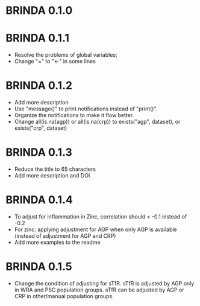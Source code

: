 # BRINDA 0.1.0

# BRINDA 0.1.1
- Resolve the problems of global variables;
- Change "=" to "<-" in some lines

# BRINDA 0.1.2
- Add more description
- Use "message()" to print notifications instead of "print()".
- Organize the notifications to make it flow better.
- Change all(is.na(agp)) or all(is.na(crp)) to exists("agp", dataset), or 
exists("crp", dataset)

# BRINDA 0.1.3
- Reduce the title to 65 characters
- Add more description and DOI

# BRINDA 0.1.4
- To adjust for inflammation in Zinc, correlation should < -0.1 instead of -0.2
- For zinc: applying adjustment for AGP when only AGP is available (instead of adjustment for AGP and CRP)
- Add more examples to the readme

# BRINDA 0.1.5
- Change the condition of adjusting for sTfR. sTfR is adjusted by AGP only in WRA and PSC population groups. sTfR can be adjusted by AGP or CRP in other/manual population groups.
